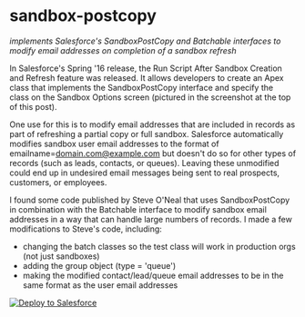 # sandbox-postcopy
*implements Salesforce's SandboxPostCopy and Batchable interfaces to modify email addresses on completion of a sandbox refresh*

In Salesforce's Spring '16 release, the Run Script After Sandbox Creation and Refresh feature was released. It allows developers to create an Apex class that implements the SandboxPostCopy interface and specify the class on the Sandbox Options screen (pictured in the screenshot at the top of this post).

One use for this is to modify email addresses that are included in records as part of refreshing a partial copy or full sandbox. Salesforce automatically modifies sandbox user email addresses to the format of emailname=domain.com@example.com but doesn't do so for other types of records (such as leads, contacts, or queues). Leaving these unmodified could end up in undesired email messages being sent to real prospects, customers, or employees.

I found some code published by Steve O'Neal that uses SandboxPostCopy in combination with the Batchable interface to modify sandbox email addresses in a way that can handle large numbers of records. I made a few modifications to Steve's code, including:

* changing the batch classes so the test class will work in production orgs (not just sandboxes)
* adding the group object (type = 'queue')
* making the modified contact/lead/queue email addresses to be in the same format as the user email addresses


<a href="https://githubsfdeploy.herokuapp.com">
  <img alt="Deploy to Salesforce"
       src="https://raw.githubusercontent.com/afawcett/githubsfdeploy/master/deploy.png">
</a>
